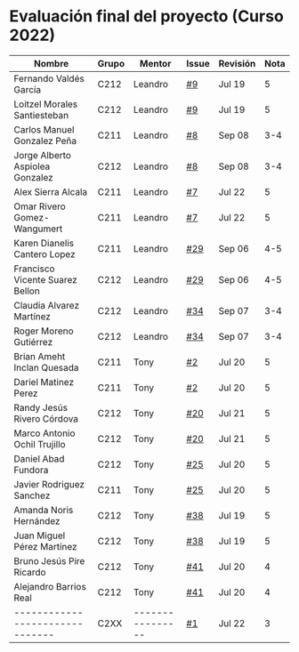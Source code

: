 # Evaluación final del proyecto (Curso 2022)

| Nombre                          | Grupo | Mentor           | Issue                                             | Revisión | Nota |
|---------------------------------|-------|------------------|---------------------------------------------------|----------|------|
| Fernando Valdés García          | C212  | Leandro          | [#9](https://github.com/matcom/domino/issues/9)   | Jul 19   |5     |
| Loitzel Morales Santiesteban    | C212  | Leandro          | [#9](https://github.com/matcom/domino/issues/9)   | Jul 19   |5     |
| Carlos Manuel Gonzalez Peña     | C211  | Leandro          | [#8](https://github.com/matcom/domino/issues/8)   | Sep 08   |3-4   |
| Jorge Alberto Aspiolea Gonzalez | C212  | Leandro          | [#8](https://github.com/matcom/domino/issues/8)   | Sep 08   |3-4   |
| Alex Sierra Alcala              | C211  | Leandro          | [#7](https://github.com/matcom/domino/issues/7)   | Jul 22   |5     |
| Omar Rivero Gomez-Wangumert     | C211  | Leandro          | [#7](https://github.com/matcom/domino/issues/7)   | Jul 22   |5     |
| Karen Dianelis Cantero Lopez    | C211  | Leandro          | [#29](https://github.com/matcom/domino/issues/29) | Sep 06   |4-5   |
| Francisco Vicente Suarez Bellon | C212  | Leandro          | [#29](https://github.com/matcom/domino/issues/29) | Sep 06   |4-5   |
| Claudia Alvarez Martínez        | C212  | Leandro          | [#34](https://github.com/matcom/domino/issues/34) | Sep 07   |3-4   |
| Roger Moreno Gutiérrez          | C212  | Leandro          | [#34](https://github.com/matcom/domino/issues/34) | Sep 07   |3-4   |
| Brian Ameht Inclan Quesada      | C211  | Tony             | [#2](https://github.com/matcom/domino/issues/2)   | Jul 20   |5     |
| Dariel Matinez Perez            | C211  | Tony             | [#2](https://github.com/matcom/domino/issues/2)   | Jul 20   |5     |
| Randy Jesús Rivero Córdova      | C212  | Tony             | [#20](https://github.com/matcom/domino/issues/20) | Jul 21   |5     |
| Marco Antonio Ochil Trujillo    | C212  | Tony             | [#20](https://github.com/matcom/domino/issues/20) | Jul 21   |5     |
| Daniel Abad Fundora             | C212  | Tony             | [#25](https://github.com/matcom/domino/issues/25) | Jul 20   |5     |
| Javier Rodriguez Sanchez        | C211  | Tony             | [#25](https://github.com/matcom/domino/issues/25) | Jul 20   |5     |
| Amanda Noris Hernández          | C212  | Tony             | [#38](https://github.com/matcom/domino/issues/38) | Jul 19   |5     |
| Juan Miguel Pérez Martínez      | C212  | Tony             | [#38](https://github.com/matcom/domino/issues/38) | Jul 19   |5     |
| Bruno Jesús Pire Ricardo        | C212  | Tony             | [#41](https://github.com/matcom/domino/issues/41) | Jul 20   |4     |
| Alejandro Barrios Real          | C212  | Tony             | [#41](https://github.com/matcom/domino/issues/41) | Jul 20   |4     |
| ------------------------------- | C2XX  | ---------------- | [#1](https://github.com/matcom/domino/issues/1)   | Jul 22   |3     |
